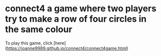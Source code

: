 # connect4 a game where two players try to make a row of four circles in the same colour
To play this game, click [here] (https://joanne9989.github.io/connect4/connect4game.html)